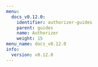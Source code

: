 ```yaml
---
menu:
  docs_v0.12.0:
    identifier: authorizer-guides
    parent: guides
    name: Authorizer
    weight: 15
menu_name: docs_v0.12.0
info:
  version: v0.12.0
---
```



